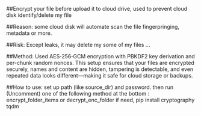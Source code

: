 ##Encrypt your file before upload it to cloud drive, used to prevent cloud disk identify/delete my file

##Reason: 
some cloud disk will automate scan the file fingerpringing, metadata or more. 

##Risk: 
Except leaks, it may delete my some of my files ...

##Method:
Used AES‑256‑GCM encryption with PBKDF2 key derivation and per-chunk random nonces.
This setup ensures that your files are encrypted securely, names and content are hidden, tampering is detectable, and even repeated data looks different—making it safe for cloud storage or backups.

##How to use:
set up path (like source_dir) and password.
then run (Uncomment) one of the following method at the bottom : encrypt_folder_items or decrypt_enc_folder
if need, pip install cryptography tqdm








